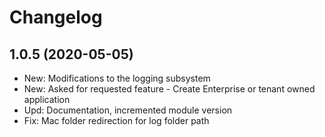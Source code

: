﻿# Changelog
## 1.0.5 (2020-05-05)
 - New: Modifications to the logging subsystem
 - New: Asked for requested feature - Create Enterprise or tenant owned application
 - Upd: Documentation, incremented module version
 - Fix: Mac folder redirection for log folder path